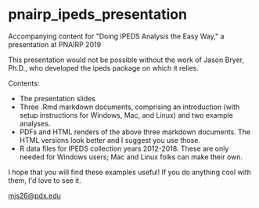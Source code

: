 # pnairp_ipeds_presentation
Accompanying content for "Doing IPEDS Analysis the Easy Way," a presentation at PNAIRP 2019

This presentation would not be possible without the work of Jason Bryer, Ph.D., who developed the ipeds package on which it relies.

Contents:

- The presentation slides
- Three .Rmd markdown documents, comprising an introduction (with setup instructions for Windows, Mac, and Linux) and two example analyses.
- PDFs and HTML renders of the above three markdown documents. The HTML versions look better and I suggest you use those.
- R data files for IPEDS collection years 2012-2018. These are only needed for Windows users; Mac and Linux folks can make their own.

I hope that you will find these examples useful! If you do anything cool with them, I'd love to see it.

mjs26@pdx.edu
